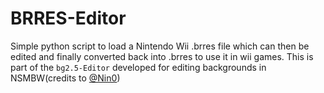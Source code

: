 # BRRES-Editor
Simple python script to load a Nintendo Wii .brres file which can then be edited and finally converted back into .brres to use it in wii games. This is part of 
the ``bg2.5-Editor`` developed for editing backgrounds in NSMBW(credits to [@Nin0](https://github.com/N-I-N-0))
